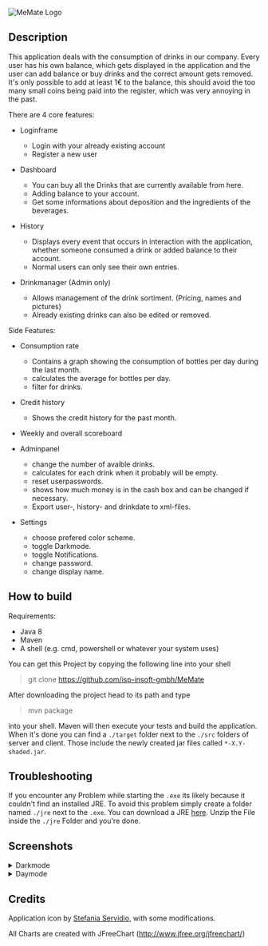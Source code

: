 ![MeMate Logo](https://i.imgur.com/HohmXqd.png)

## Description

This application deals with the consumption of drinks in our company.
Every user has his own balance, which gets displayed in the application 
and the user can add balance or buy drinks and the correct amount gets removed.
It's only possible to add at least 1€ to the balance, this should avoid 
the too many small coins being paid into the register, which was very
annoying in the past.

There are 4 core features:

* Loginframe
  * Login with your already existing account
  * Register a new user

* Dashboard
  * You can buy all the Drinks that are currently available from here.
  * Adding balance to your account.
  * Get some informations about deposition and the ingredients of the beverages.

* History
  * Displays every event that occurs in interaction with the application, 
	whether someone consumed a drink or added balance to their account.
  * Normal users can only see their own entries.

* Drinkmanager (Admin only)
  * Allows management of the drink sortiment. (Pricing, names and pictures)
  * Already existing drinks can also be edited or removed.
  
Side Features:

* Consumption rate
  * Contains a graph showing the consumption of bottles per day during the last month.
  * calculates the average for bottles per day.
  * filter for drinks.
  
* Credit history
  * Shows the credit history for the past month.

* Weekly and overall scoreboard

* Adminpanel
  * change the number of avaible drinks.
  * calculates for each drink when it probably will be empty.
  * reset userpasswords.
  * shows how much money is in the cash box and can be changed if necessary.
  * Export user-, history- and drinkdate to xml-files.
  
* Settings
  * choose prefered color scheme.
  * toggle Darkmode.
  * toggle Notifications.
  * change password.
  * change display name.


## How to build

Requirements:
* Java 8
* Maven
* A shell (e.g. cmd, powershell or whatever your system uses)

You can get this Project by copying the following line into your shell 
> git clone https://github.com/isp-insoft-gmbh/MeMate

After downloading the project head to its path and type
> mvn package

into your shell. Maven will then execute your tests and build the application.
When it's done you can find a `./target` folder next to the `./src` folders
of server and client. Those include the newly created jar files called
`*-X.Y-shaded.jar`.

## Troubleshooting

If you encounter any Problem while starting the `.exe` its likely because it couldn't find an installed JRE.
To avoid this problem simply create a folder named `./jre` next to the `.exe`.
You can download a JRE [here](https://github.com/ojdkbuild/ojdkbuild/releases/download/java-1.8.0-openjdk-1.8.0.242-1.b08/java-1.8.0-openjdk-jre-1.8.0.242-1.b08.ojdkbuild.windows.x86_64.zip). Unzip the File inside the `./jre` Folder and you're done. 

## Screenshots
<details>
<summary>
Darkmode
</summary>
<details>
<summary>
Dashboard
</summary>	
	
![Dashboard_Darkmode](https://i.imgur.com/MfXdZ7x.png)	
	
</details>
<details>
<summary>
History
</summary>	
	
![History_Darkmode](https://i.imgur.com/ZeTXwoX.png)	
	
</details>
<details>
<summary>
Consumptionrate
</summary>	
	
![Consumptionrate_Darkmode](https://i.imgur.com/RPXrAjb.png)	
	
</details>
<details>
<summary>
Drinkmanager
</summary>	
	
![Drinkmanager_Darkmode](https://i.imgur.com/E4kdCu3.png)	
	
</details>
</details>



<details>
<summary>
Daymode
</summary>
<details>
<summary>
Dashboard
</summary>	
	
![Dashboard_Daymode](https://i.imgur.com/9Qx41Pn.png)	
	
</details>
<details>
<summary>
History
</summary>	
	
![History_Daymode](https://i.imgur.com/GZhZPPa.png)	
	
</details>
<details>
<summary>
Consumptionrate
</summary>	
	
![Consumptionrate_Daymode](https://i.imgur.com/pbOHEXK.png)	
	
</details>
<details>
<summary>
Drinkmanager
</summary>	
	
![Drinkmanager_Daymode](https://i.imgur.com/UXtCp00.png)
	
</details>
</details>
	

## Credits
Application icon by [Stefania Servidio](https://www.graficheria.it/), with some modifications.

All Charts are created with JFreeChart (http://www.jfree.org/jfreechart/)

